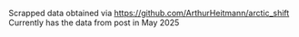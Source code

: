 Scrapped data obtained via https://github.com/ArthurHeitmann/arctic_shift
Currently has the data from post in May 2025